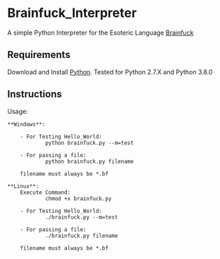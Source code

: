 # Brainfuck_Interpreter

A simple Python Interpreter for the Esoteric Language [Brainfuck](https://en.wikipedia.org/wiki/Brainfuck)

## Requirements

Download and Install [Python](https://www.python.org).
Tested for Python 2.7.X and Python 3.8.0

## Instructions

Usage:

    **Windows**:

        - For Testing Hello_World:
                python brainfuck.py --m=test

        - For passing a file:
                python brainfuck.py filename

        filename must always be *.bf

    **Linux**:
        Execute Command:
                chmod +x brainfuck.py

        - For Testing Hello_World:
                ./brainfuck.py --m=test

        - For passing a file:
                ./brainfuck.py filename

        filename must always be *.bf
